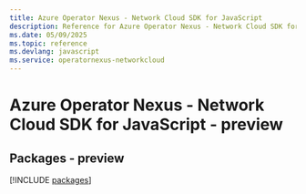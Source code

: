 ```yaml
---
title: Azure Operator Nexus - Network Cloud SDK for JavaScript
description: Reference for Azure Operator Nexus - Network Cloud SDK for JavaScript
ms.date: 05/09/2025
ms.topic: reference
ms.devlang: javascript
ms.service: operatornexus-networkcloud
---
```

# Azure Operator Nexus - Network Cloud SDK for JavaScript - preview
## Packages - preview
[!INCLUDE [packages](operator-nexus---network-cloud-index.md)]
